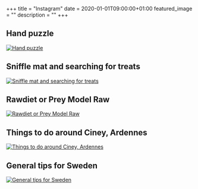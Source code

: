 +++
title =  "Instagram"
date = 2020-01-01T09:00:00+01:00
featured_image = ""
description = ""
+++

## Hand puzzle
[![Hand puzzle](/article_images/hand-puzzle.png)](../posts/hand-puzzle/)

## Sniffle mat and searching for treats
[![Sniffle mat and searching for treats](/article_images/sniffle-mat.jpg)](../posts/sniffle-mat-and-searching-for-treats/)

## Rawdiet or Prey Model Raw
[![Rawdiet or Prey Model Raw](/article_images/prey-model-raw.jpeg)](../posts/rawdiet-or-prey-model-raw/)

## Things to do around Ciney, Ardennes
[![Things to do around Ciney, Ardennes](/article_images/ardennes.jpg)](../posts/things-to-do-around-ciney-ardennes/)

## General tips for Sweden
[![General tips for Sweden](/article_images/swedenTravel.jpg)](../posts/general-tips-for-sweden/)
